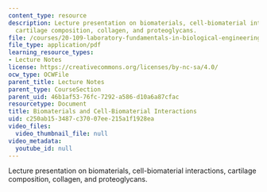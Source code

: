 ```yaml
---
content_type: resource
description: Lecture presentation on biomaterials, cell-biomaterial interactions,
  cartilage composition, collagen, and proteoglycans.
file: /courses/20-109-laboratory-fundamentals-in-biological-engineering-spring-2010/c250ab153487c37007ee215a1f1928ea_MIT20_109S10_lec_m3d2.pdf
file_type: application/pdf
learning_resource_types:
- Lecture Notes
license: https://creativecommons.org/licenses/by-nc-sa/4.0/
ocw_type: OCWFile
parent_title: Lecture Notes
parent_type: CourseSection
parent_uid: 46b1af53-76fc-7292-a586-d10a6a87cfac
resourcetype: Document
title: Biomaterials and Cell-Biomaterial Interactions
uid: c250ab15-3487-c370-07ee-215a1f1928ea
video_files:
  video_thumbnail_file: null
video_metadata:
  youtube_id: null
---
```

Lecture presentation on biomaterials, cell-biomaterial interactions, cartilage composition, collagen, and proteoglycans.